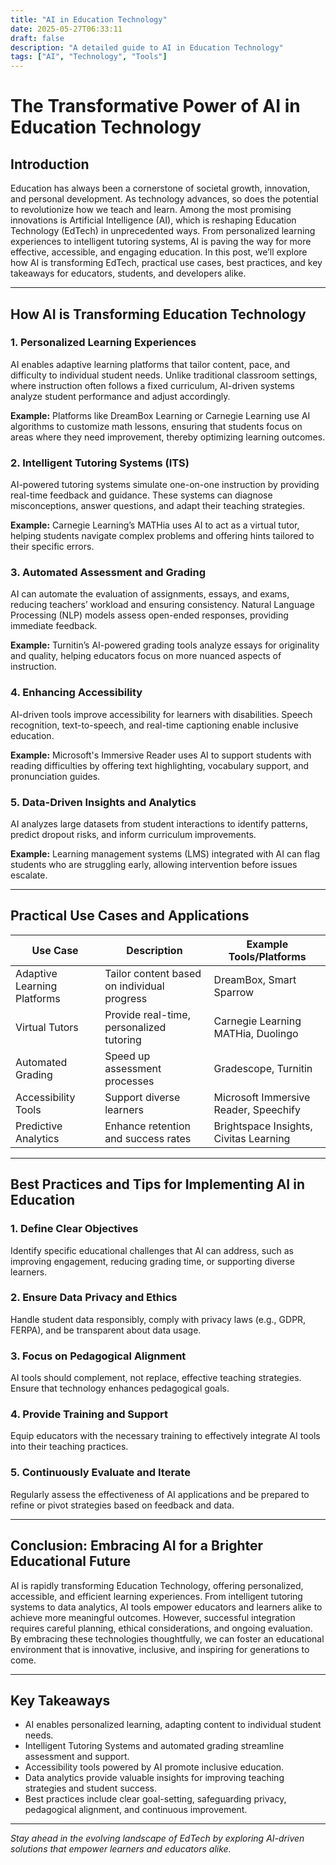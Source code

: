 ```yaml
---
title: "AI in Education Technology"
date: 2025-05-27T06:33:11
draft: false
description: "A detailed guide to AI in Education Technology"
tags: ["AI", "Technology", "Tools"]
---
```


# The Transformative Power of AI in Education Technology

## Introduction

Education has always been a cornerstone of societal growth, innovation, and personal development. As technology advances, so does the potential to revolutionize how we teach and learn. Among the most promising innovations is Artificial Intelligence (AI), which is reshaping Education Technology (EdTech) in unprecedented ways. From personalized learning experiences to intelligent tutoring systems, AI is paving the way for more effective, accessible, and engaging education. In this post, we’ll explore how AI is transforming EdTech, practical use cases, best practices, and key takeaways for educators, students, and developers alike.

---

## How AI is Transforming Education Technology

### 1. Personalized Learning Experiences

AI enables adaptive learning platforms that tailor content, pace, and difficulty to individual student needs. Unlike traditional classroom settings, where instruction often follows a fixed curriculum, AI-driven systems analyze student performance and adjust accordingly.

**Example:** Platforms like DreamBox Learning or Carnegie Learning use AI algorithms to customize math lessons, ensuring that students focus on areas where they need improvement, thereby optimizing learning outcomes.

### 2. Intelligent Tutoring Systems (ITS)

AI-powered tutoring systems simulate one-on-one instruction by providing real-time feedback and guidance. These systems can diagnose misconceptions, answer questions, and adapt their teaching strategies.

**Example:** Carnegie Learning’s MATHia uses AI to act as a virtual tutor, helping students navigate complex problems and offering hints tailored to their specific errors.

### 3. Automated Assessment and Grading

AI can automate the evaluation of assignments, essays, and exams, reducing teachers’ workload and ensuring consistency. Natural Language Processing (NLP) models assess open-ended responses, providing immediate feedback.

**Example:** Turnitin’s AI-powered grading tools analyze essays for originality and quality, helping educators focus on more nuanced aspects of instruction.

### 4. Enhancing Accessibility

AI-driven tools improve accessibility for learners with disabilities. Speech recognition, text-to-speech, and real-time captioning enable inclusive education.

**Example:** Microsoft's Immersive Reader uses AI to support students with reading difficulties by offering text highlighting, vocabulary support, and pronunciation guides.

### 5. Data-Driven Insights and Analytics

AI analyzes large datasets from student interactions to identify patterns, predict dropout risks, and inform curriculum improvements.

**Example:** Learning management systems (LMS) integrated with AI can flag students who are struggling early, allowing intervention before issues escalate.

---

## Practical Use Cases and Applications

| Use Case | Description | Example Tools/Platforms |
|------------|--------------|-------------------------|
| Adaptive Learning Platforms | Tailor content based on individual progress | DreamBox, Smart Sparrow |
| Virtual Tutors | Provide real-time, personalized tutoring | Carnegie Learning MATHia, Duolingo |
| Automated Grading | Speed up assessment processes | Gradescope, Turnitin |
| Accessibility Tools | Support diverse learners | Microsoft Immersive Reader, Speechify |
| Predictive Analytics | Enhance retention and success rates | Brightspace Insights, Civitas Learning |

---

## Best Practices and Tips for Implementing AI in Education

### 1. Define Clear Objectives

Identify specific educational challenges that AI can address, such as improving engagement, reducing grading time, or supporting diverse learners.

### 2. Ensure Data Privacy and Ethics

Handle student data responsibly, comply with privacy laws (e.g., GDPR, FERPA), and be transparent about data usage.

### 3. Focus on Pedagogical Alignment

AI tools should complement, not replace, effective teaching strategies. Ensure that technology enhances pedagogical goals.

### 4. Provide Training and Support

Equip educators with the necessary training to effectively integrate AI tools into their teaching practices.

### 5. Continuously Evaluate and Iterate

Regularly assess the effectiveness of AI applications and be prepared to refine or pivot strategies based on feedback and data.

---

## Conclusion: Embracing AI for a Brighter Educational Future

AI is rapidly transforming Education Technology, offering personalized, accessible, and efficient learning experiences. From intelligent tutoring systems to data analytics, AI tools empower educators and learners alike to achieve more meaningful outcomes. However, successful integration requires careful planning, ethical considerations, and ongoing evaluation. By embracing these technologies thoughtfully, we can foster an educational environment that is innovative, inclusive, and inspiring for generations to come.

---

## Key Takeaways

- AI enables personalized learning, adapting content to individual student needs.
- Intelligent Tutoring Systems and automated grading streamline assessment and support.
- Accessibility tools powered by AI promote inclusive education.
- Data analytics provide valuable insights for improving teaching strategies and student success.
- Best practices include clear goal-setting, safeguarding privacy, pedagogical alignment, and continuous improvement.

---

*Stay ahead in the evolving landscape of EdTech by exploring AI-driven solutions that empower learners and educators alike.*